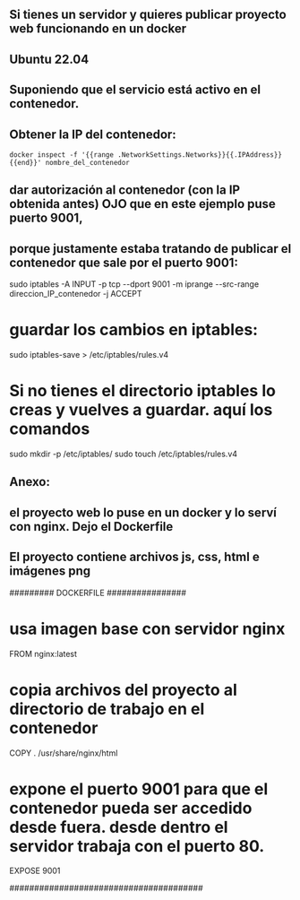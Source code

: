 ## Si tienes un servidor y quieres publicar proyecto web funcionando en un docker
## Ubuntu 22.04
## Suponiendo que el servicio está activo en el contenedor.

## Obtener la IP del contenedor: 
```
docker inspect -f '{{range .NetworkSettings.Networks}}{{.IPAddress}}{{end}}' nombre_del_contenedor
```

## dar autorización al contenedor (con la IP obtenida antes) OJO que en este ejemplo puse puerto 9001, 
## porque justamente estaba tratando de publicar el contenedor que sale por el puerto 9001:
sudo iptables -A INPUT -p tcp --dport 9001 -m iprange --src-range direccion_IP_contenedor -j ACCEPT

# guardar los cambios en iptables:
sudo iptables-save > /etc/iptables/rules.v4

# Si no tienes el directorio iptables lo creas y vuelves a guardar. aquí los comandos
sudo mkdir -p /etc/iptables/
sudo touch /etc/iptables/rules.v4

## Anexo:
## el proyecto web lo puse en un docker y lo serví con nginx. Dejo el Dockerfile 
## El proyecto contiene archivos js, css, html e imágenes png

######### DOCKERFILE ################
                                                               
# usa imagen base con servidor nginx
FROM nginx:latest

# copia archivos del proyecto al directorio de trabajo en el contenedor
COPY . /usr/share/nginx/html

# expone el puerto 9001 para que el contenedor pueda ser accedido desde fuera. desde dentro el servidor trabaja con el puerto 80. 
EXPOSE 9001

#######################################

